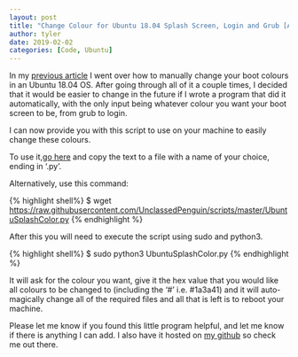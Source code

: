 ```yaml
---
layout: post
title: "Change Colour for Ubuntu 18.04 Splash Screen, Login and Grub [Automatically]"
author: tyler
date: 2019-02-02
categories: [Code, Ubuntu]
---
```


In my <a class="randomcolor" href="https://unclassed.ca/2019/01/19/change-ubuntu-color-manually/" target="_blank">previous article</a> I went over how to manually change your boot colours in an Ubuntu 18.04 OS. After going through all of it a couple times, I decided that it would be easier to change in the future if I wrote a program that did it automatically, with the only input being whatever colour you want your boot screen to be, from grub to login.

I can now provide you with this script to use on your machine to easily change these colours.

To use it,<a class="randomcolor" href="https://raw.githubusercontent.com/UnclassedPenguin/scripts/master/UbuntuSplashColor.py" target="_blank" >go here</a> and copy the text to a file with a name of your choice, ending in ‘.py’.

Alternatively, use this command:

{% highlight shell%}
$ wget https://raw.githubusercontent.com/UnclassedPenguin/scripts/master/UbuntuSplashColor.py
{% endhighlight %}



After this you will need to execute the script using sudo and python3. 

{% highlight shell%}
$ sudo python3 UbuntuSplashColor.py
{% endhighlight %}

It will ask for the colour you want, give it the hex value that you would like all colours to be changed to (including the ‘#’ i.e. #1a3a41) and it will auto-magically change all of the required files and all that is left is to reboot your machine.

Please let me know if you found this little program helpful, and let me know if there is anything I can add. I also have it hosted on <a class="randomcolor" href="https://github.com/UnclassedPenguin" target="_blank">my github</a> so check me out there. 

